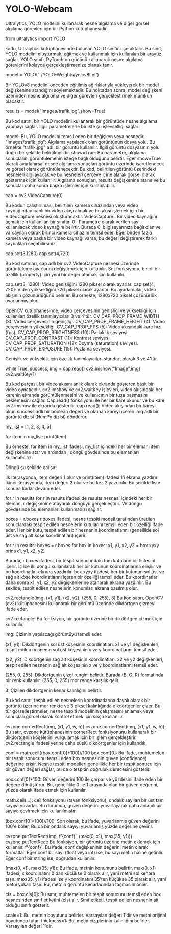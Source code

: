 # YOLO-Webcam
Ultralytics, YOLO modelini kullanarak nesne algılama ve diğer görsel algılama görevleri için bir Python kütüphanesidir.

from ultralytics import YOLO

kodu, Ultralytics kütüphanesinde bulunan YOLO sınıfını içe aktarır.
Bu sınıf, YOLO modelini oluşturmak, eğitmek ve kullanmak için kullanılan bir arayüz sağlar.
YOLO sınıfı, PyTorch'un gücünü kullanarak nesne algılama görevlerini kolayca gerçekleştirmenize olanak tanır.

model = YOLO('../YOLO-Weights/yolov8l.pt')

Bir YOLOv8 modelini önceden eğitilmiş ağırlıklarıyla yükleyerek bir model değişkenine atandığını söylemektedir.
Bu noktadan sonra, model değişkeni üzerinden nesne algılama ve diğer görevleri gerçekleştirmek mümkün olacaktır.


results = model("Images/trafik.jpg",show=True)

Bu kod satırı, bir YOLO modelini kullanarak bir görüntüde nesne algılama yapmayı sağlar. İlgili parametrelerle birlikte şu işlevselliği sağlar:

model: Bu, YOLO modelini temsil eden bir değişken veya nesnedir.
"Images/trafik.jpg": Algılama yapılacak olan görüntünün dosya yolu.
Bu örnekte "trafik.jpg" adlı bir görüntü kullanılır.
İlgili görüntü dosyasının yolu doğru bir şekilde belirtilmelidir.
show=True: Bu parametre, algılama sonuçlarını görüntülemenin isteğe bağlı olduğunu belirtir.
Eğer show=True olarak ayarlanırsa, nesne algılama sonuçları görüntü üzerinde işaretlenecek ve görsel olarak görüntülenecektir.
Bu kod, belirtilen görüntü üzerindeki nesneleri algılayacak ve bu nesneleri çerçeve içine alarak görsel olarak göstermek için kullanılır.
Algılama sonuçları, results değişkenine atanır ve bu sonuçlar daha sonra başka işlemler için kullanılabilir.



cap = cv2.VideoCapture(0) 

Bu kodun çalıştırılması, belirtilen kamera cihazından veya video kaynağından canlı bir video akışı almak ve bu akışı işlemek için bir VideoCapture nesnesi oluşturacaktır.
VideoCapture : Bir video kaynağını açmak için kullanılan bir sınıftır.
0 : Parametre olarak verilen sayı, kullanılacak video kaynağını belirtir.
Burada 0, bilgisayarınıza bağlı olan ve varsayılan olarak birinci kamera cihazını temsil eder.
Eğer birden fazla kamera veya başka bir video kaynağı varsa, bu değeri değiştirerek farklı kaynakları seçebilirsiniz.


cap.set(3,1280)
cap.set(4,720)

Bu kod satırları, cap adlı bir cv2.VideoCapture nesnesi üzerinde görüntüleme ayarlarını değiştirmek için kullanılır.
Set fonksiyonu, belirli bir özellik (property) için yeni bir değer atamak için kullanılır.

cap.set(3, 1280): Video genişliğini 1280 piksel olarak ayarlar.
cap.set(4, 720): Video yüksekliğini 720 piksel olarak ayarlar.
Bu ayarlamalar, video akışının çözünürlüğünü belirler.
Bu örnekte, 1280x720 piksel çözünürlük ayarlanmış olur.

OpenCV kütüphanesinde, video çerçevesinin genişliği ve yüksekliği için kullanılan özellik tanımlayıcıları 3 ve 4'tür.
CV_CAP_PROP_FRAME_WIDTH (3): Video çerçevesinin genişliği.
CV_CAP_PROP_FRAME_HEIGHT (4): Video çerçevesinin yüksekliği.
CV_CAP_PROP_FPS (5): Video akışındaki kare hızı (fps).
CV_CAP_PROP_BRIGHTNESS (10): Parlaklık seviyesi.
CV_CAP_PROP_CONTRAST (11): Kontrast seviyesi.
CV_CAP_PROP_SATURATION (12): Doyma (saturation) seviyesi.
CV_CAP_PROP_EXPOSURE (15): Pozlama seviyesi.

Genişlik ve yükseklik için özellik tanımlayıcıları standart olarak 3 ve 4'tür. 


while True:
    success, img = cap.read()
    cv2.imshow("Image",img)
    cv2.waitKey(1)
	
Bu kod parçası, bir video akışını anlık olarak ekranda gösteren basit bir video oynatıcıdır.
cv2.imshow ve cv2.waitKey işlevleri, video akışındaki her karenin ekranda görüntülenmesini ve kullanıcının bir tuşa basmasını beklemesini sağlar.
Cap.read() fonksiyonu ile her bir kare okunur ve bu kare, cv2.imshow ile ekranda gösterilir.
cap.read(): Video akışından bir kareyi okur.
success adlı bir boolean değeri ve okunan kareyi içeren img adlı bir görüntü dizisi (NumPy dizisi) döndürür.


my_list = [1, 2, 3, 4, 5]

for item in my_list:
    print(item)

Bu örnekte, for item in my_list ifadesi, my_list içindeki her bir elemanı item değişkenine atar ve ardından ,
döngü gövdesinde bu elemanları kullanabiliriz.

Döngü şu şekilde çalışır:

İlk iterasyonda, item değeri 1 olur ve print(item) ifadesi 1'i ekrana yazdırır.
İkinci iterasyonda, item değeri 2 olur ve bu kez 2 yazdırılır.
Bu şekilde liste sonuna kadar devam eder.

for r in results
for r in results ifadesi de results nesnesi içindeki her bir elemanı r değişkenine atayarak döngüyü gerçekleştirir.
Ve döngü gövdesinde bu elemanları kullanmanızı sağlar.

boxes = r.boxes
r.boxes ifadesi, nesne tespiti modeli tarafından üretilen sonuçlardaki tespit edilen nesnelerin kutularını temsil eden bir özelliği ifade eder.
Her bir kutu, tespit edilen bir nesnenin koordinatlarını (genellikle sol üst ve sağ alt köşe koordinatları) içerir.



for r in results:
    boxes = r.boxes
    for box in boxes:
        x1, y1, x2, y2 = box.xyxy
        print(x1, y1, x2, y2)
		
Burada, r.boxes ifadesi, bir tespit sonucundaki tüm kutuların bir listesini içerir.
İç içe iki döngü kullanılarak her bir kutunun koordinatlarına erişilir ve bu koordinatlar ekrana yazdırılır.
box.xyxy ifadesi, her bir kutunun sol üst ve sağ alt köşe koordinatlarını içeren bir özelliği temsil eder.
Bu koordinatlar daha sonra x1, y1, x2, y2 değişkenlerine atanarak ekrana yazdırılır.
Bu şekilde, tespit edilen nesnelerin konumları ekrana basılmış olur.

cv2.rectangle(img, (x1, y1), (x2, y2), (255, 0, 255), 3)
Bu kod satırı, OpenCV (cv2) kütüphanesini kullanarak bir görüntü üzerinde dikdörtgen çizmeyi ifade eder. 

cv2.rectangle: Bu fonksiyon, bir görüntü üzerine bir dikdörtgen çizmek için kullanılır.

img: Çizimin yapılacağı görüntüyü temsil eder.

(x1, y1): Dikdörtgenin sol üst köşesinin koordinatları. x1 ve y1 değişkenleri, tespit edilen nesnenin sol üst köşesinin x ve y koordinatlarını temsil eder.

(x2, y2): Dikdörtgenin sağ alt köşesinin koordinatları. x2 ve y2 değişkenleri, tespit edilen nesnenin sağ alt köşesinin x ve y koordinatlarını temsil eder.

(255, 0, 255): Dikdörtgenin çizgi rengini belirtir. Burada (B, G, R) formatında bir renk kullanılır. (255, 0, 255) mor renge karşılık gelir.

3: Çizilen dikdörtgenin kenar kalınlığını belirtir.

Bu kod satırı, tespit edilen nesnelerin koordinatlarına dayalı olarak bir görüntü üzerine mor renkte ve 3 piksel kalınlığında dikdörtgenler çizer.
Bu tür görselleştirmeler, nesne tespiti modelinin çalışmasını anlamak veya sonuçları görsel olarak kontrol etmek için sıkça kullanılır.

cvzone.cornerRect(img, (x1, y1, w, h))
cvzone.cornerRect(img, (x1, y1, w, h)): Bu satır, cvzone kütüphanesinin cornerRect fonksiyonunu kullanarak bir dikdörtgenin köşelerini vurgulamak için bir işlem gerçekleştirir.
cv2.rectangle ifadesi yerine daha süslü dikdörtgenler için kullandık.


conf = math.ceil((box.conf[0]*100))/100
box.conf[0]: Bu ifade, muhtemelen bir tespit sonucunu temsil eden box nesnesinin güven (confidence) değerine erişir.
Nesne tespiti modelleri genellikle her bir tespit sonucu için bir güven değeri sağlar, bu da o tespitin doğruluk derecesini gösterir.

box.conf[0]*100: Güven değerini 100 ile çarpar ve yüzdesini ifade eden bir değere dönüştürür.
Bu, genellikle 0 ile 1 arasında olan bir güven değerini, yüzde olarak ifade etmek için kullanılır.

math.ceil(...): ceil fonksiyonu (tavan fonksiyonu), ondalık sayıları bir üst tam sayıya yuvarlar.
Bu durumda, güven değerini yuvarlayarak daha anlamlı bir sayıya çevirmek için kullanılmıştır.

(box.conf[0]*100))/100: Son olarak, bu ifade, yuvarlanmış güven değerini 100'e böler,
Bu da bir ondalık sayıyı yuvarlamış yüzde değerine çevirir.

cvzone.putTextRect(img, f'{conf}', (max(0, x1), max(35, y1)))
cvzone.putTextRect: Bu fonksiyon, bir görüntü üzerine metin eklemek için kullanılır.
f'{conf}': Bu ifade, conf değişkeninin değerini metin olarak formatlar.
Eğer conf bir sayı (float veya int) ise, bu sayı metin haline getirilir.
Eğer conf bir string ise, doğrudan kullanılır.

(max(0, x1), max(35, y1)): Bu ifade, metnin konumunu belirtir. max(0, x1) ifadesi, x koordinatını 0'dan küçükse 0 olarak alır,
yani metni sol kenara taşır. max(35, y1) ifadesi ise y koordinatını 35'ten küçükse 35 olarak alır,
yani metni yukarı taşır. Bu, metnin görüntü kenarlarından taşmasını önler.

cls = box.cls[0]: Bu satır, muhtemelen bir tespit sonucunu temsil eden box nesnesinden sınıf etiketini (cls) alır.
Sınıf etiketi, tespit edilen nesnenin ait olduğu sınıfı gösterir.

scale=1: Bu, metnin boyutunu belirler. Varsayılan değeri 1'dir ve metni orijinal boyutunda tutar.
thickness=1: Bu, metin çizgilerinin kalınlığını belirler. Varsayılan değeri 1'dir. 
